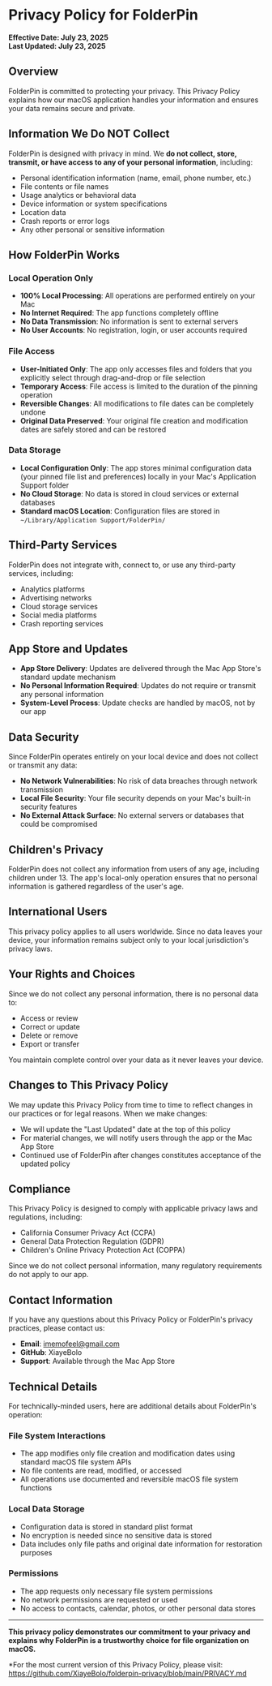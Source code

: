 # Privacy Policy for FolderPin

**Effective Date: July 23, 2025**  
**Last Updated: July 23, 2025**

## Overview

FolderPin is committed to protecting your privacy. This Privacy Policy explains how our macOS application handles your information and ensures your data remains secure and private.

## Information We Do NOT Collect

FolderPin is designed with privacy in mind. We **do not collect, store, transmit, or have access to any of your personal information**, including:

- Personal identification information (name, email, phone number, etc.)
- File contents or file names
- Usage analytics or behavioral data
- Device information or system specifications
- Location data
- Crash reports or error logs
- Any other personal or sensitive information

## How FolderPin Works

### Local Operation Only
- **100% Local Processing**: All operations are performed entirely on your Mac
- **No Internet Required**: The app functions completely offline
- **No Data Transmission**: No information is sent to external servers
- **No User Accounts**: No registration, login, or user accounts required

### File Access
- **User-Initiated Only**: The app only accesses files and folders that you explicitly select through drag-and-drop or file selection
- **Temporary Access**: File access is limited to the duration of the pinning operation
- **Reversible Changes**: All modifications to file dates can be completely undone
- **Original Data Preserved**: Your original file creation and modification dates are safely stored and can be restored

### Data Storage
- **Local Configuration Only**: The app stores minimal configuration data (your pinned file list and preferences) locally in your Mac's Application Support folder
- **No Cloud Storage**: No data is stored in cloud services or external databases
- **Standard macOS Location**: Configuration files are stored in `~/Library/Application Support/FolderPin/`

## Third-Party Services

FolderPin does not integrate with, connect to, or use any third-party services, including:
- Analytics platforms
- Advertising networks
- Cloud storage services
- Social media platforms
- Crash reporting services

## App Store and Updates

- **App Store Delivery**: Updates are delivered through the Mac App Store's standard update mechanism
- **No Personal Information Required**: Updates do not require or transmit any personal information
- **System-Level Process**: Update checks are handled by macOS, not by our app

## Data Security

Since FolderPin operates entirely on your local device and does not collect or transmit any data:
- **No Network Vulnerabilities**: No risk of data breaches through network transmission
- **Local File Security**: Your file security depends on your Mac's built-in security features
- **No External Attack Surface**: No external servers or databases that could be compromised

## Children's Privacy

FolderPin does not collect any information from users of any age, including children under 13. The app's local-only operation ensures that no personal information is gathered regardless of the user's age.

## International Users

This privacy policy applies to all users worldwide. Since no data leaves your device, your information remains subject only to your local jurisdiction's privacy laws.

## Your Rights and Choices

Since we do not collect any personal information, there is no personal data to:
- Access or review
- Correct or update  
- Delete or remove
- Export or transfer

You maintain complete control over your data as it never leaves your device.

## Changes to This Privacy Policy

We may update this Privacy Policy from time to time to reflect changes in our practices or for legal reasons. When we make changes:
- We will update the "Last Updated" date at the top of this policy
- For material changes, we will notify users through the app or the Mac App Store
- Continued use of FolderPin after changes constitutes acceptance of the updated policy

## Compliance

This Privacy Policy is designed to comply with applicable privacy laws and regulations, including:
- California Consumer Privacy Act (CCPA)
- General Data Protection Regulation (GDPR)
- Children's Online Privacy Protection Act (COPPA)

Since we do not collect personal information, many regulatory requirements do not apply to our app.

## Contact Information

If you have any questions about this Privacy Policy or FolderPin's privacy practices, please contact us:

- **Email**: imemofeel@gmail.com
- **GitHub**: XiayeBolo
- **Support**: Available through the Mac App Store

## Technical Details

For technically-minded users, here are additional details about FolderPin's operation:

### File System Interactions
- The app modifies only file creation and modification dates using standard macOS file system APIs
- No file contents are read, modified, or accessed
- All operations use documented and reversible macOS file system functions

### Local Data Storage
- Configuration data is stored in standard plist format
- No encryption is needed since no sensitive data is stored
- Data includes only file paths and original date information for restoration purposes

### Permissions
- The app requests only necessary file system permissions
- No network permissions are requested or used
- No access to contacts, calendar, photos, or other personal data stores

---

**This privacy policy demonstrates our commitment to your privacy and explains why FolderPin is a trustworthy choice for file organization on macOS.**

*For the most current version of this Privacy Policy, please visit: https://github.com/XiayeBolo/folderpin-privacy/blob/main/PRIVACY.md
